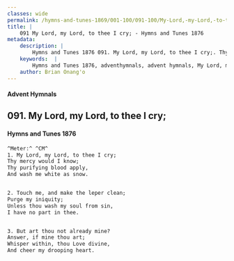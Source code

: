 ```yaml
---
classes: wide
permalink: /hymns-and-tunes-1869/001-100/091-100/My-Lord,-my-Lord,-to-thee-I-cry;/
title: |
    091 My Lord, my Lord, to thee I cry; - Hymns and Tunes 1876
metadata:
    description: |
        Hymns and Tunes 1876 091. My Lord, my Lord, to thee I cry;. Thy mercy would I know; Thy purifying blood apply, And wash me white as snow. 
    keywords:  |
        Hymns and Tunes 1876, adventhymnals, advent hymnals, My Lord, my Lord, to thee I cry;, Thy mercy would I know;, 
    author: Brian Onang'o
---
```


#### Advent Hymnals
## 091. My Lord, my Lord, to thee I cry;
####  Hymns and Tunes 1876

```txt
^Meter:^ ^CM^
1. My Lord, my Lord, to thee I cry;
Thy mercy would I know;
Thy purifying blood apply,
And wash me white as snow.


2. Touch me, and make the leper clean;
Purge my iniquity;
Unless thou wash my soul from sin,
I have no part in thee.


3. But art thou not already mine?
Answer, if mine thou art;
Whisper within, thou Love divine,
And cheer my drooping heart.
```